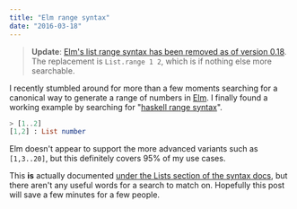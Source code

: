 ```yaml
---
title: "Elm range syntax"
date: "2016-03-18"
---
```


> **Update**: [Elm's list range syntax has been removed as of version 0.18](https://github.com/elm-lang/elm-platform/blob/master/upgrade-docs/0.18.md#list-ranges). The replacement is `List.range 1 2`, which is if nothing else more searchable.

I recently stumbled around for more than a few moments searching for a canonical way to generate a range of numbers in [Elm](http://elm-lang.org). I finally found a working example by searching for "[haskell range syntax](https://www.google.com/search?q=haskell+range+syntax)".

```elm
> [1..2]
[1,2] : List number
```

Elm doesn't appear to support the more advanced variants such as `[1,3..20]`, but this definitely covers 95% of my use cases.

This **is** actually documented [under the Lists section of the syntax docs](http://elm-lang.org/docs/syntax#lists), but there aren't any useful words for a search to match on. Hopefully this post will save a few minutes for a few people.
